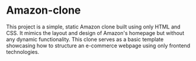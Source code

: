 # Amazon-clone
This project is a simple, static Amazon clone built using only HTML and CSS. It mimics the layout and design of Amazon's homepage but without any dynamic functionality. This clone serves as a basic template showcasing how to structure an e-commerce webpage using only frontend technologies.
